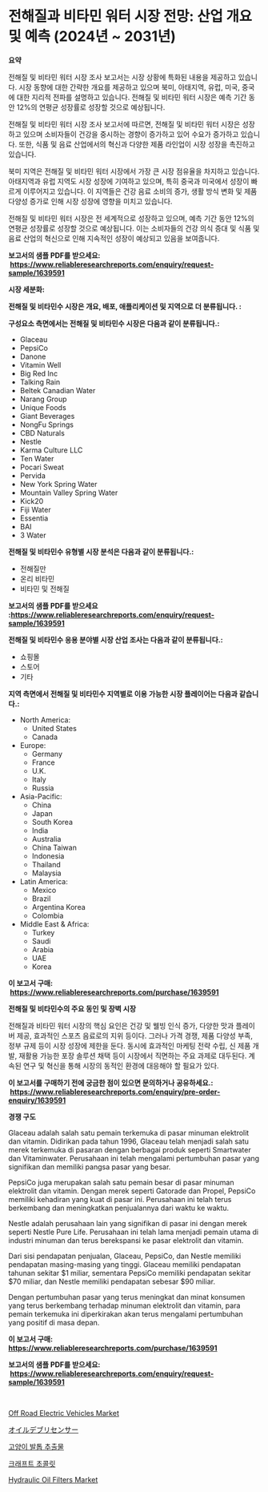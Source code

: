 <p><h1>전해질과 비타민 워터 시장 전망: 산업 개요 및 예측 (2024년 ~ 2031년)</h1></p><p><strong>요약</strong></p>
<p><p>전해질 및 비타민 워터 시장 조사 보고서는 시장 상황에 특화된 내용을 제공하고 있습니다. 시장 동향에 대한 간략한 개요를 제공하고 있으며 북미, 아태지역, 유럽, 미국, 중국에 대한 지리적 전파를 설명하고 있습니다. 전해질 및 비타민 워터 시장은 예측 기간 동안 12%의 연평균 성장률로 성장할 것으로 예상됩니다.</p><p>전해질 및 비타민 워터 시장 조사 보고서에 따르면, 전해질 및 비타민 워터 시장은 성장하고 있으며 소비자들이 건강을 중시하는 경향이 증가하고 있어 수요가 증가하고 있습니다. 또한, 식품 및 음료 산업에서의 혁신과 다양한 제품 라인업이 시장 성장을 촉진하고 있습니다.</p><p>북미 지역은 전해질 및 비타민 워터 시장에서 가장 큰 시장 점유율을 차지하고 있습니다. 아태지역과 유럽 지역도 시장 성장에 기여하고 있으며, 특히 중국과 미국에서 성장이 빠르게 이루어지고 있습니다. 이 지역들은 건강 음료 소비의 증가, 생활 방식 변화 및 제품 다양성 증가로 인해 시장 성장에 영향을 미치고 있습니다.</p><p>전해질 및 비타민 워터 시장은 전 세계적으로 성장하고 있으며, 예측 기간 동안 12%의 연평균 성장률로 성장할 것으로 예상됩니다. 이는 소비자들의 건강 의식 증대 및 식품 및 음료 산업의 혁신으로 인해 지속적인 성장이 예상되고 있음을 보여줍니다.</p></p>
<p><strong>보고서의 샘플 PDF를 받으세요: &nbsp;<a href="https://www.reliableresearchreports.com/enquiry/request-sample/1639591">https://www.reliableresearchreports.com/enquiry/request-sample/1639591</a></strong></p>
<p><strong>시장 세분화:</strong></p>
<p><strong> 전해질 및 비타민수 시장은 개요, 배포, 애플리케이션 및 지역으로 더 분류됩니다. :</strong></p>
<p><strong>구성요소 측면에서는 전해질 및 비타민수 시장은 다음과 같이 분류됩니다.:</strong></p>
<p><ul><li>Glaceau</li><li>PepsiCo</li><li>Danone</li><li>Vitamin Well</li><li>Big Red Inc</li><li>Talking Rain</li><li>Beltek Canadian Water</li><li>Narang Group</li><li>Unique Foods</li><li>Giant Beverages</li><li>NongFu Springs</li><li>CBD Naturals</li><li>Nestle</li><li>Karma Culture LLC</li><li>Ten Water</li><li>Pocari Sweat</li><li>Pervida</li><li>New York Spring Water</li><li>Mountain Valley Spring Water</li><li>Kick20</li><li>Fiji Water</li><li>Essentia</li><li>BAI</li><li>3 Water</li></ul></p>
<p><strong> 전해질 및 비타민수 유형별 시장 분석은 다음과 같이 분류됩니다.:</strong></p>
<p><ul><li>전해질만</li><li>온리 비타민</li><li>비타민 및 전해질</li></ul></p>
<p><strong>보고서의 샘플 PDF를 받으세요 :<a href="https://www.reliableresearchreports.com/enquiry/request-sample/1639591">https://www.reliableresearchreports.com/enquiry/request-sample/1639591</a></strong></p>
<p><strong> 전해질 및 비타민수 응용 분야별 시장 산업 조사는 다음과 같이 분류됩니다.:</strong></p>
<p><ul><li>쇼핑몰</li><li>스토어</li><li>기타</li></ul></p>
<p><strong>지역 측면에서 전해질 및 비타민수 지역별로 이용 가능한 시장 플레이어는 다음과 같습니다.:</strong></p>
<p><ul>
    <li>
        North America:
        <ul>
            <li>United States</li>
            <li>Canada</li>
        </ul>
    </li>
    <li>
        Europe:
        <ul>
            <li>Germany</li>
            <li>France</li>
            <li>U.K.</li>
            <li>Italy</li>
            <li>Russia</li>
        </ul>
    </li>
    <li>
        Asia-Pacific:
        <ul>
            <li>China</li>
            <li>Japan</li>
            <li>South Korea</li>
            <li>India</li>
            <li>Australia</li>
            <li>China Taiwan</li>
            <li>Indonesia</li>
            <li>Thailand</li>
            <li>Malaysia</li>
        </ul>
    </li>
    <li>
        Latin America:
        <ul>
            <li>Mexico</li>
            <li>Brazil</li>
            <li>Argentina Korea</li>
            <li>Colombia</li>
        </ul>
    </li>
    <li>
        Middle East & Africa:
        <ul>
            <li>Turkey</li>
            <li>Saudi</li>
            <li>Arabia</li>
            <li>UAE</li>
            <li>Korea</li>
        </ul>
    </li>
    </ul></p>
<p><strong>이 보고서 구매: &nbsp;<a href="https://www.reliableresearchreports.com/purchase/1639591">https://www.reliableresearchreports.com/purchase/1639591</a></strong></p>
<p><strong>전해질 및 비타민수의 주요 동인 및 장벽 시장</strong></p>
<p><p>전해질과 비타민 워터 시장의 핵심 요인은 건강 및 웰빙 인식 증가, 다양한 맛과 플레이버 제공, 효과적인 스포츠 음료로의 지위 등이다. 그러나 가격 경쟁, 제품 다양성 부족, 정부 규제 등이 시장 성장에 제한을 둔다. 동시에 효과적인 마케팅 전략 수립, 신 제품 개발, 재활용 가능한 포장 솔루션 채택 등이 시장에서 직면하는 주요 과제로 대두된다. 계속된 연구 및 혁신을 통해 시장의 동적인 환경에 대응해야 할 필요가 있다.</p></p>
<p><strong>이 보고서를 구매하기 전에 궁금한 점이 있으면 문의하거나 공유하세요.: &nbsp;<a href="https://www.reliableresearchreports.com/enquiry/pre-order-enquiry/1639591">https://www.reliableresearchreports.com/enquiry/pre-order-enquiry/1639591</a></strong></p>
<p><strong>경쟁 구도</strong></p>
<p><p>Glaceau adalah salah satu pemain terkemuka di pasar minuman elektrolit dan vitamin. Didirikan pada tahun 1996, Glaceau telah menjadi salah satu merek terkemuka di pasaran dengan berbagai produk seperti Smartwater dan Vitaminwater. Perusahaan ini telah mengalami pertumbuhan pasar yang signifikan dan memiliki pangsa pasar yang besar.</p><p>PepsiCo juga merupakan salah satu pemain besar di pasar minuman elektrolit dan vitamin. Dengan merek seperti Gatorade dan Propel, PepsiCo memiliki kehadiran yang kuat di pasar ini. Perusahaan ini telah terus berkembang dan meningkatkan penjualannya dari waktu ke waktu.</p><p>Nestle adalah perusahaan lain yang signifikan di pasar ini dengan merek seperti Nestle Pure Life. Perusahaan ini telah lama menjadi pemain utama di industri minuman dan terus berekspansi ke pasar elektrolit dan vitamin.</p><p>Dari sisi pendapatan penjualan, Glaceau, PepsiCo, dan Nestle memiliki pendapatan masing-masing yang tinggi. Glaceau memiliki pendapatan tahunan sekitar $1 miliar, sementara PepsiCo memiliki pendapatan sekitar $70 miliar, dan Nestle memiliki pendapatan sebesar $90 miliar.</p><p>Dengan pertumbuhan pasar yang terus meningkat dan minat konsumen yang terus berkembang terhadap minuman elektrolit dan vitamin, para pemain terkemuka ini diperkirakan akan terus mengalami pertumbuhan yang positif di masa depan.</p></p>
<p><strong>이 보고서 구매: &nbsp; <a href="https://www.reliableresearchreports.com/purchase/1639591">https://www.reliableresearchreports.com/purchase/1639591</a></strong></p>
<p><strong>보고서의 샘플 PDF를 받으세요: &nbsp;<a href="https://www.reliableresearchreports.com/enquiry/request-sample/1639591">https://www.reliableresearchreports.com/enquiry/request-sample/1639591</a></strong><strong></strong></p>
<p>&nbsp;</p>
<p><p><a href="https://issuu.com/reportprime-2/docs/off-road-electric-vehicles-market-size-2030.pptx">Off Road Electric Vehicles Market</a></p><p><a href="https://github.com/hwbcz413288296/Market-Research-Report-List-1/blob/main/271064710063.md">オイルデブリセンサー</a></p><p><a href="https://github.com/bunxhcci35271755/Market-Research-Report-List-1/blob/main/83029949466.md">고양이 발톱 추출물</a></p><p><a href="https://github.com/fredrickeglers/Market-Research-Report-List-1/blob/main/43101279467.md">크래프트 초콜릿</a></p><p><a href="https://issuu.com/reportprime-2/docs/hydraulic-oil-filters-market-size-2030.pptx">Hydraulic Oil Filters Market</a></p></p>